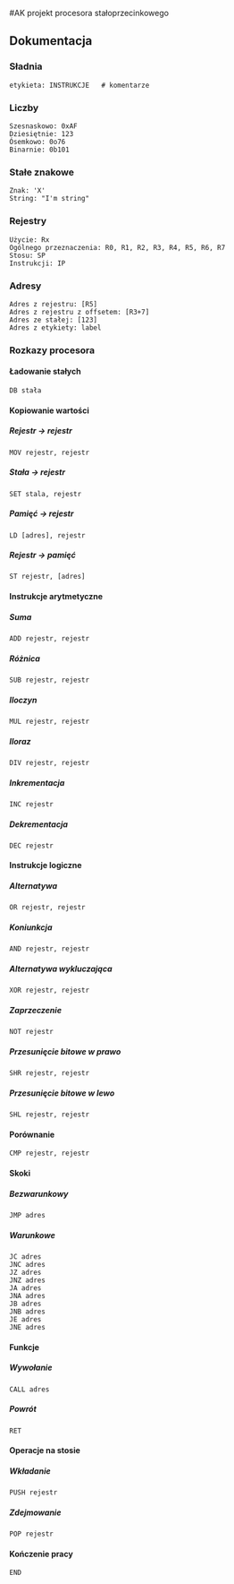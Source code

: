#AK projekt procesora stałoprzecinkowego
## Dokumentacja
### Sładnia
`etykieta: INSTRUKCJE   # komentarze`
### Liczby
```
Szesnaskowo: 0xAF
Dziesiętnie: 123
Ósemkowo: 0o76
Binarnie: 0b101
```
### Stałe znakowe
```
Znak: 'X'
String: "I'm string"
```
### Rejestry
```
Użycie: Rx
Ogólnego przeznaczenia: R0, R1, R2, R3, R4, R5, R6, R7
Stosu: SP
Instrukcji: IP
```
### Adresy
```
Adres z rejestru: [R5]
Adres z rejestru z offsetem: [R3+7]
Adres ze stałej: [123]
Adres z etykiety: label
```
### Rozkazy procesora
#### Ładowanie stałych
```
DB stała
```
#### Kopiowanie wartości
##### Rejestr -> rejestr
```
MOV rejestr, rejestr
```
##### Stała -> rejestr
```
SET stala, rejestr
```
##### Pamięć -> rejestr
```
LD [adres], rejestr
```
##### Rejestr -> pamięć
```
ST rejestr, [adres]
```
#### Instrukcje arytmetyczne
##### Suma
```
ADD rejestr, rejestr
```
##### Różnica
```
SUB rejestr, rejestr
```
##### Iloczyn
```
MUL rejestr, rejestr
```
##### Iloraz
```
DIV rejestr, rejestr
```
##### Inkrementacja
```
INC rejestr
```
##### Dekrementacja
```
DEC rejestr
```

#### Instrukcje logiczne
##### Alternatywa
```
OR rejestr, rejestr
```
##### Koniunkcja
```
AND rejestr, rejestr
```
##### Alternatywa wykluczająca
```
XOR rejestr, rejestr
```
##### Zaprzeczenie
```
NOT rejestr
```
##### Przesunięcie bitowe w prawo
```
SHR rejestr, rejestr
```
##### Przesunięcie bitowe w lewo
```
SHL rejestr, rejestr
```
#### Porównanie
```
CMP rejestr, rejestr
```
#### Skoki
##### Bezwarunkowy
```
JMP adres
```
##### Warunkowe
```
JC adres
JNC adres
JZ adres
JNZ adres
JA adres
JNA adres
JB adres
JNB adres
JE adres
JNE adres
```
#### Funkcje
##### Wywołanie
```
CALL adres
```
##### Powrót
```
RET
```
#### Operacje na stosie
##### Wkładanie
```
PUSH rejestr
```
##### Zdejmowanie
```
POP rejestr
```
#### Kończenie pracy
```
END
```
